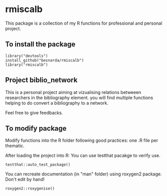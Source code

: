 # rmiscalb

This package is a collection of my R functions for professional and personal project.

## To install the package

```
library("devtools")
install_github("besnarda/rmiscalb")
library("rmiscalb")
```

## Project biblio_network

This is a personal project aiming at vizualising relations betweeen researchers in the bibliography element. you will find multiple functions helping to do convert a bibliography to a network.

Feel free to give feedbacks.

## To modify package

Modify functions into the R folder following good practices: one .R file per thematic.

After loading the project into R:
You can use testthat pacakge to verify use.
```
testthat::auto_test_package()
```
You can recreate documentation (in "man" folder) using roxygen2 package. Don't edit by hand!
```
roxygen2::roxygenise()
```
